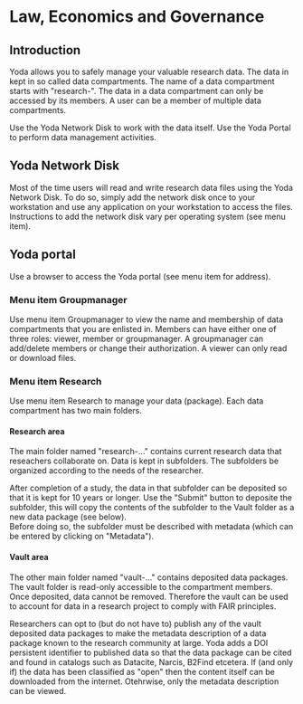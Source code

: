 # Law, Economics and Governance 
 

## Introduction

Yoda allows you to safely manage your valuable research data. 
The data in kept in so called data compartments. 
The name of a data compartment starts with "research-".
The data in a data compartment can only be accessed by its members. 
A user can be a member of multiple data compartments.

Use the Yoda Network Disk to work with the data itself. 
Use the Yoda Portal to perform data management activities.

## Yoda Network Disk
Most of the time users will read and write research data files using the Yoda Network Disk.
To do so, simply add the network disk once to your workstation and use any 
application on your workstation to access the files.
Instructions to add the network disk vary per operating system (see menu item).

## Yoda portal
Use a browser to access the Yoda portal (see menu item for address). 

### Menu item Groupmanager
Use menu item Groupmanager to view the name and membership of data compartments 
that you are enlisted in.
Members can have either one of three roles: viewer, member or groupmanager.
A groupmanager can add/delete members or change their authorization.
A viewer can only read or download files.

### Menu item Research
Use menu item Research to manage your data (package). Each data compartment has two main folders.

#### Research area
The main folder named "research-..." contains current research data that reseachers
collaborate on. Data is kept in subfolders. The subfolders be organized according 
to the needs of the researcher. 

After completion of a study, the data in that subfolder can be deposited so that it is 
kept for 10 years or longer. Use the "Submit" button to deposite the subfolder, this will
copy the contents of the subfolder to the Vault folder as a new data package (see below).  
Before doing so, the subfolder must
be described with metadata (which can be entered by clicking on "Metadata").

#### Vault area
The other main folder named "vault-..." contains deposited data packages. 
The vault folder is read-only accessible to the compartment members.
Once deposited, data cannot be removed. Therefore the vault can be used to account for data
in a research project to comply with FAIR principles.

Researchers can opt to (but do not have to) publish any of the vault deposited data packages 
to make the metadata description of a data package known to the research community at large.
Yoda adds a DOI persistent identifier to published data so that the data package can be cited
and found in catalogs such as Datacite, Narcis, B2Find etcetera. 
If (and only if) the data has been classified as "open" then the content itself can be downloaded
from the internet. Otehrwise, only the metadata description can be viewed.  




